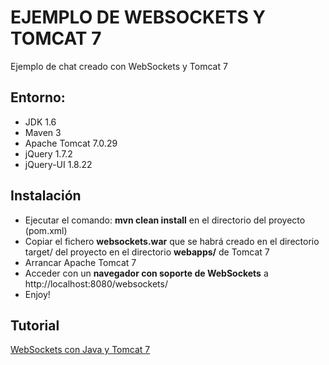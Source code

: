 # EJEMPLO DE WEBSOCKETS Y TOMCAT 7 #

Ejemplo de chat creado con WebSockets y Tomcat 7

## Entorno: ##

* JDK 1.6
* Maven 3
* Apache Tomcat 7.0.29
* jQuery 1.7.2
* jQuery-UI 1.8.22

## Instalación ##

* Ejecutar el comando: **mvn clean install** en el directorio del proyecto (pom.xml)
* Copiar el fichero **websockets.war** que se habrá creado en el directorio target/ del proyecto en el directorio **webapps/** de Tomcat 7
* Arrancar Apache Tomcat 7
* Acceder con un **navegador con soporte de WebSockets** a http://localhost:8080/websockets/
* Enjoy!

## Tutorial ##
[WebSockets con Java y Tomcat 7](http://www.adictosaltrabajo.com/tutoriales/tutoriales.php?pagina=WebSocketsJavaTomcat)